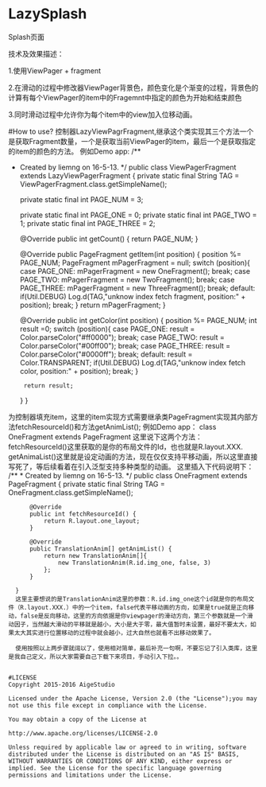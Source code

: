 # LazySplash
Splash页面

  技术及效果描述：
  
  1.使用ViewPager + fragment
  
  2.在滑动的过程中修改器ViewPager背景色，颜色变化是个渐变的过程，背景色的计算有每个ViewPager的item中的Fragemnt中指定的颜色为开始和结束颜色
  
  3.同时滑动过程中允许你为每个item中的view加入位移动画。

#How to use?
  控制器LazyViewPagrFragment,继承这个类实现其三个方法一个是获取Fragment数量，一个是获取当前ViewPager的item，最后一个是获取指定的item的颜色的方法。
  例如Demo app:
    /**
 * Created by liemng on 16-5-13.
 */
public class ViewPagerFragment extends LazyViewPagerFragment {
    private static final String TAG = ViewPagerFragment.class.getSimpleName();

    private static final int PAGE_NUM = 3;

    private static final int PAGE_ONE = 0;
    private static final int PAGE_TWO = 1;
    private static final int PAGE_THREE = 2;

    @Override
    public int getCount() {
        return PAGE_NUM;
    }

    @Override
    public PageFragment getItem(int position) {
        position %= PAGE_NUM;
        PageFragment mPagerFragment = null;
        switch (position){
            case PAGE_ONE:
                mPagerFragment = new OneFragment();
                break;
            case PAGE_TWO:
                mPagerFragment = new TwoFragment();
                break;
            case PAGE_THREE:
                mPagerFragment = new ThreeFragment();
                break;
            default:
                if(Util.DEBUG)
                    Log.d(TAG,"unknow index fetch fragment, position:" + position);
                break;
        }
        return mPagerFragment;
    }

    @Override
    public int getColor(int position) {
        position %= PAGE_NUM;
        int result =0;
        switch (position){
            case PAGE_ONE:
                result = Color.parseColor("#ff0000");
                break;
            case PAGE_TWO:
                result = Color.parseColor("#00ff00");
                break;
            case PAGE_THREE:
                result = Color.parseColor("#0000ff");
                break;
            default:
                result = Color.TRANSPARENT;
                if(Util.DEBUG)
                    Log.d(TAG,"unknow index fetch color, position:" + position);
                break;
        }

        return result;
    }
}
  
  为控制器填充item，这里的item实现方式需要继承类PageFragment实现其内部方法fetchResourceId()和方法getAnimList();
  例如Demo app：
    class OneFragment extends PageFragment 
    这里说下这两个方法：
      fetchResourceId()这里获取的是你的布局文件的Id，也也就是R.layout.XXX.
      getAnimaList()这里就是设定动画的方法，现在仅仅支持平移动画，所以这里直接写死了，等后续看着在引入泛型支持多种类型的动画。
      这里插入下代码说明下：
      /**
       * Created by liemng on 16-5-13.
       */
      public class OneFragment extends PageFragment {
          private static final String TAG = OneFragment.class.getSimpleName();
      
          @Override
          public int fetchResourceId() {
              return R.layout.one_layout;
          }
      
          @Override
          public TranslationAnim[] getAnimList() {
              return new TranslationAnim[]{
                  new TranslationAnim(R.id.img_one, false, 3)
              };
          }
      
      }
      这里主要想说的是TranslationAnim这里的参数：R.id.img_one这个id就是你的布局文件（R.layout.XXX.）中的一个item，false代表平移动画的方向，如果是true就是正向移动，false是反向移动，这里的方向依据是你viewpager的滑动方向，第三个参数就是一个滑动因子，当然越大滑动的平移就是越小，大小是大于零，最大值暂时未设置，最好不要太大，如果太大其实进行位置移动的过程中就会越小，过大自然也就看不出移动效果了。
      
      使用按照以上两步骤就阔以了，使用相对简单，最后补充一句啊，不要忘记了引入类库，这里是我自己定义，所以大家需要自己下载下来项目，手动引入下拉。。
    
    
    #LICENSE
    Copyright 2015-2016 AigeStudio
    
    Licensed under the Apache License, Version 2.0 (the "License");you may not use this file except in compliance with the License.
    
    You may obtain a copy of the License at
    
    http://www.apache.org/licenses/LICENSE-2.0
    
    Unless required by applicable law or agreed to in writing, software distributed under the License is distributed on an "AS IS" BASIS, WITHOUT WARRANTIES OR CONDITIONS OF ANY KIND, either express or implied. See the License for the specific language governing permissions and limitations under the License.
  
